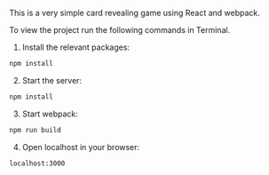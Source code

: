 This is a very simple card revealing game using React and webpack. 

To view the project run the following commands in Terminal. 

1. Install the relevant packages:
```bash
npm install
```

2. Start the server:
  ```bash
  npm install
  ```
3. Start webpack:
  ```bash
  npm run build
  ```
4. Open localhost in your browser:
  ```bash
  localhost:3000
  ```
